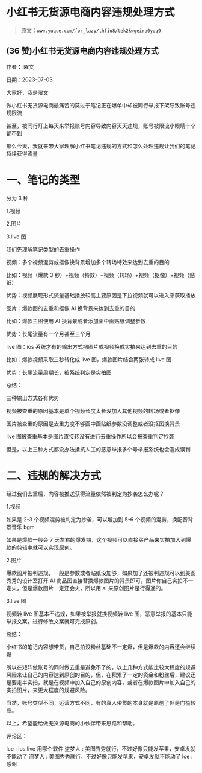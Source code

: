 # 小红书无货源电商内容违规处理方式

> 原文：[`www.yuque.com/for_lazy/thfiu8/tek2kwgeira0yoq9`](https://www.yuque.com/for_lazy/thfiu8/tek2kwgeira0yoq9)



## (36 赞)小红书无货源电商内容违规处理方式 

作者： 曜文 

日期：2023-07-03 

大家好，我是曜文 

做小红书无货源电商最痛苦的莫过于笔记正在爆单中却被同行举报下架导致账号违规限流 

甚至，被同行盯上每天来举报账号内容导致内容天天违规，账号被限流小眼睛十个都不到 

那么今天，我就来带大家理解小红书笔记违规的方式和怎么处理违规让我们的笔记持续获得流量 

# 一、笔记的类型 

分为 3 种 

1.视频 

2.图片 

3.live 图 

我们先理解笔记类型的去重操作 

视频：多个视频混剪或抠像换背景增加多个转场特效来达到去重的目的 

比如：视频（爆款 3 秒）+视频（特效）+视频（转场）+视频（抠像）+视频（贴纸） 

优势：视频展现形式流量基础播放较高主要原因是下拉视频就可以进入来获取播放 

图片：爆款图的去重和抠像 AI 换背景来达到去重的目的 

比如：爆款主图使用 AI 换背景或者添加画中画贴纸调整参数 

优势：长尾流量有一个月甚至三个月 

live 图：ios 系统才有的输出方式把图片或视频换成实拍来达到去重的目的 

比如：爆款视频采取三秒转化成 live 图，爆款图片结合两张转成 live 图 

优势：长尾流量周期长，被系统判定是实拍图 

总结： 

三种输出方式各有优势 

视频被查重的原因基本是单个视频长度太长没加入其他视频的转场或者抠像 

图片被查重的原因是去重力度不够画中画贴纸参数没调整或者没抠图换背景 

live 图被查重基本是图片直接转没有进行去重操作所以会被查重判定抄袭 

但是，以上三种方式都没办法抵抗人工的恶意举报多个号举报系统也会造成误判 

# 二、违规的解决方式 

经过我们去重后，内容被推送获得流量依然被判定为抄袭怎么办呢？ 

1.视频 

如果是 2-3 个视频混剪被判定为抄袭，可以增加到 5-6 个视频的混剪，换配音背景音乐 bgm 

如果是爆款一般会 7 天左右的爆发期，这个视频可以直接买产品来实拍加入到爆款的剪辑中就可以实现原创。 

2.图片 

爆款图片被判违规，一般是参数或者贴纸没加够，如果加了还被判违规可以到美图秀秀的设计室打开 AI 商品图直接替换爆款图片的背景即可，图片你自己实拍不一定火，但是爆款图片一定还会火，所以用 ai 来原创图片是行得通的。 

3.live 图 

视频转 live 图基本不违规，如果被举报就换视频转 live 图，恶意举报的基本只能举报文案，进行修改文案就可完成原创。 

总结： 

小红书的笔记内容想带货，自己拍没粉丝基础不一定爆，但是爆款的内容还会继续爆 

所以在矩阵做账号的同时做去重是避免不了的，以上几种方式能比较大程度的规避风险来让自己的内容达到原创的目的，但，在积累了一定的资金和粉丝后，建议还是要走半实拍，就是在视频中加入自己的原创内容，或者在爆款图片中加入自己的实拍图片，来更大程度的规避风险。 

当然，账号类型不同，运营方式不同，有的真人带货的本身就是原创了但是门槛较高。 

以上，希望能给做无货源电商的小伙伴带来思路和帮助。 

评论区： 

Ice : ios live 用哪个软件 盗梦人 : 美图秀秀就行，不过好像只能发苹果，安卓发就不能动了 盗梦人 : 美图秀秀就行，不过好像只能发苹果，安卓发就不能动了 Ice : 感谢